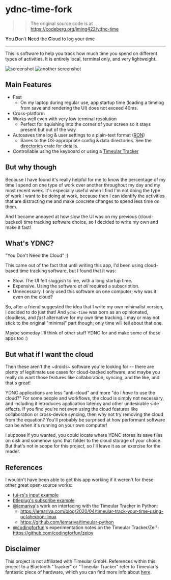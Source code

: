 # ydnc-time-fork
>> The original source code is at https://codeberg.org/jming422/ydnc-time

**Y**ou **D**on't **N**eed the **C**loud to log your time

---

This is software to help you track how much time you spend on different types of activities. It is entirely local, terminal only, and very lightweight.

![screenshot](https://codeberg.org/jming422/ydnc-time/raw/branch/main/screenshots/screenshot4.png)
![another screenshot](https://codeberg.org/jming422/ydnc-time/raw/branch/main/screenshots/screenshot2.png)

## Main Features

- Fast
  - On my laptop during regular use, app startup time (loading a timelog from save and rendering the UI) does not exceed 40ms.
- Cross-platform
- Works well even with very low terminal resolution
  - Perfect for squishing into the corner of your screen so it stays present but out of the way
- Autosaves time log & user settings to a plain-text format ([RON](https://crates.io/crates/ron))
  - Saves to the OS-appropriate config & data directories. See the [directories](https://crates.io/crates/directories) crate for details.
- Controllable using the keyboard or using a [Timeular Tracker](https://timeular.com/tracker/)

## But why though

Because I have found it's really helpful for me to know the percentage of my time I spend on one type of work over another throughout my day and my most recent week. It's especially useful when I find I'm not doing the type of work I want to be doing at work, because then I can identify the activities that are distracting me and make concrete changes to spend less time on them.

And I became annoyed at how slow the UI was on my previous (cloud-backed) time tracking software choice, so I decided to write my own and make it fast!

## What's YDNC?

"You Don't Need the Cloud" ;)

This came out of the fact that until writing this app, I'd been using cloud-based time tracking software, but I found that it was:

- Slow. The UI felt sluggish to me, with a long startup time.
- Expensive. Using the software _at all_ required a subscription.
- Unnecessary. I only used this software on one computer; why was it even on the cloud?

So, after a friend suggested the idea that I write my own minimalist version, I decided to do just that! And `ydnc-time` was born as an opinionated, cloudless, and _fast_ alternative for my own time tracking. I may or may not stick to the original "minimal" part though; only time will tell about that one.

Maybe someday I'll think of other stuff YDNC for and make some of those apps too :)

## But what if I want the cloud

Then these aren't the ~droids~ software you're looking for -- there are plenty of legitimate use cases for cloud-backed software, and maybe you really do want those features like collaboration, syncing, and the like, and that's great!

YDNC applications are less "anti-cloud" and more "do I _have_ to use the cloud?" For some people and workflows, the cloud is simply not necessary, and including it introduces application latency and other undesirable side effects. If you find you're not even using the cloud features like collaboration or cross-device syncing, then why not try removing the cloud from the equation? You'll probably be surprised at how performant software can be when it's running on your own computer!

I suppose if you wanted, you could locate where YDNC stores its save files on disk and somehow sync that folder to the cloud storage of your choice. But that's not in scope for this project, so I'll leave it as an exercise for the reader.

## References

I wouldn't have been able to get this app working if it weren't for these other great open-source works:

- [tui-rs's input example](https://github.com/fdehau/tui-rs/blob/master/examples/user_input.rs)
- [btleplug's subscribe example](https://github.com/deviceplug/btleplug/blob/master/examples/subscribe_notify_characteristic.rs)
- [@lemariva](https://github.com/lemariva)'s work on interfacing with the Timeular Tracker in Python:
  - https://lemariva.com/blog/2020/04/timeular-track-your-time-using-octahedron-linux
  - https://github.com/lemariva/timeular-python
- [@codingforfun](https://github.com/codingforfun)'s experimentation notes on the Timeular Tracker/Zei°: https://github.com/codingforfun/zeipy

## Disclaimer

This project is not affiliated with Timeular GmbH. References within this project to a Bluetooth "Tracker" or "Timeular Tracker" refer to Timeular's fantastic piece of hardware, which you can find more info about [here](https://timeular.com/tracker/).
